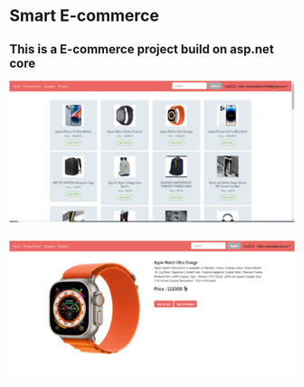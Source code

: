 # Smart E-commerce
## This is a E-commerce project build on asp.net core
![image](https://github.com/ashiksarker2018000000125/E-commerce/blob/master/MyAppWeb/wwwroot/Image/web-site-1.PNG)
##
![image](https://github.com/ashiksarker2018000000125/E-commerce/blob/master/MyAppWeb/wwwroot/Image/productdetails.PNG)
